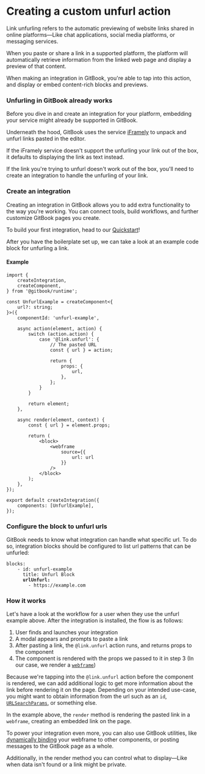 # Creating a custom unfurl action

Link unfurling refers to the automatic previewing of website links shared in online platforms—Like chat applications, social media platforms, or messaging services.&#x20;

When you paste or share a link in a supported platform, the platform will automatically retrieve information from the linked web page and display a preview of that content.

When making an integration in GitBook, you're able to tap into this action, and display or embed content-rich blocks and previews. &#x20;

### Unfurling in GitBook already works

Before you dive in and create an integration for your platform, embedding your service might already be supported in GitBook.&#x20;

Underneath the hood, GitBook uses the service [iFramely](https://iframely.com/domains) to unpack and unfurl links pasted in the editor.&#x20;

If the iFramely service doesn't support the unfurling your link out of the box, it defaults to displaying the link as text instead.

If the link you're trying to unfurl doesn't work out of the box, you'll need to create an integration to handle the unfurling of your link.

### Create an integration

Creating an integration in GitBook allows you to add extra functionality to the way you're working. You can connect tools, build workflows, and further customize GitBook pages you create.

To build your first integration, head to our [Quickstart](../getting-started/setup-guide.md)!

After you have the boilerplate set up, we can take a look at an example code block for unfurling a link.

#### Example

```tsx
import {
    createIntegration,
    createComponent,
} from '@gitbook/runtime';

const UnfurlExample = createComponent<{
    url?: string;
}>({
    componentId: 'unfurl-example',

    async action(element, action) {
        switch (action.action) {
            case '@link.unfurl': {
                // The pasted URL
                const { url } = action;

                return {
                    props: {
                        url,
                    },
                };
            }
        }

        return element;
    },

    async render(element, context) {
        const { url } = element.props;

        return (
            <block>
                <webframe
                    source={{
                        url: url
                    }}
                />
            </block>
        );
    },
});

export default createIntegration({
    components: [UnfurlExample],
});
```

### Configure the block to unfurl urls

GitBook needs to know what integration can handle what specific url. To do so, integration blocks should be configured to list url patterns that can be unfurled:

<pre class="language-yaml"><code class="lang-yaml">blocks:
    - id: unfurl-example
      title: Unfurl Block
<strong>      urlUnfurl:
</strong>        - https://example.com
</code></pre>

### How it works

Let's have a look at the workflow for a user when they use the unfurl example above. After the integration is installed, the flow is as follows:

1. User finds and launches your integration
2. A modal appears and prompts to paste a link
3. After pasting a link, the `@link.unfurl` action runs, and returns props to the component
4. The component is rendered with the props we passed to it in step 3 (In our case, we render a [`webframe`](https://developer.gitbook.com/integrations/contentkit/reference/reference#webframe))

Because we're tapping into the `@link.unfurl` action before the component is rendered, we can add additional logic to get more information about the link before rendering it on the page. Depending on your intended use-case, you might want to obtain information from the url such as an `id`, [`URLSearchParams`](https://developer.mozilla.org/en-US/docs/Web/API/URLSearchParams), or something else.

In the example above, the `render` method is rendering the pasted link in a `webframe`, creating an embedded link on the page.

To power your integration even more, you can also use GitBook utilities, like [dynamically binding](https://developer.gitbook.com/integrations/contentkit/interactivity#dynamic-binding) your webframe to other components, or posting messages to the GitBook page as a whole.

Additionally, in the render method you can control what to display—Like when data isn't found or a link might be private.
